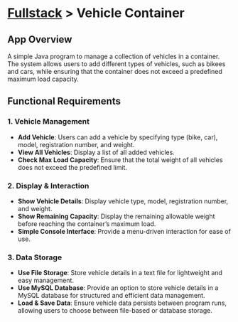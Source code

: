 # [Fullstack](../../) > Vehicle Container

## App Overview
A simple Java program to manage a collection of vehicles in a container. The system allows users to add different types of vehicles, such as bikees and cars, while ensuring that the container does not exceed a predefined maximum load capacity.

## Functional Requirements

### 1. Vehicle Management
- **Add Vehicle**: Users can add a vehicle by specifying type (bike, car), model, registration number, and weight.
- **View All Vehicles**: Display a list of all added vehicles.
- **Check Max Load Capacity**: Ensure that the total weight of all vehicles does not exceed the predefined limit.

### 2. Display & Interaction
- **Show Vehicle Details**: Display vehicle type, model, registration number, and weight.
- **Show Remaining Capacity**: Display the remaining allowable weight before reaching the container’s maximum load.
- **Simple Console Interface**: Provide a menu-driven interaction for ease of use.

### 3. Data Storage
- **Use File Storage**: Store vehicle details in a text file for lightweight and easy management.
- **Use MySQL Database**: Provide an option to store vehicle details in a MySQL database for structured and efficient data management.
- **Load & Save Data**: Ensure vehicle data persists between program runs, allowing users to choose between file-based or database storage.

